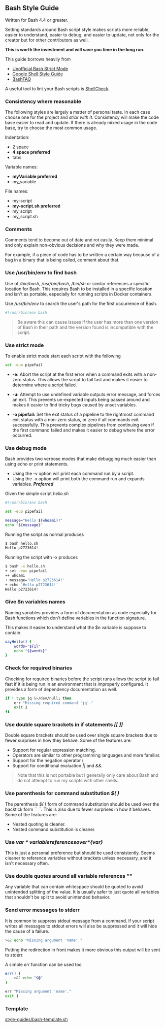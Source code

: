 ## Bash Style Guide

Written for Bash 4.4 or greater.

Setting standards around Bash script style makes scripts more reliable, easier to understand,
easier to debug, and easier to update, not only for the creator but for other contributors as well.

**This is worth the investment and will save you time in the long run.**

This guide borrows heavily from

- [Unofficial Bash Strict Mode](http://redsymbol.net/articles/unofficial-bash-strict-mode/)
- [Google Shell Style Guide](https://google.github.io/styleguide/shell.xml)
- [BashFAQ](http://mywiki.wooledge.org/BashFAQ)

A useful tool to lint your Bash scripts is [ShellCheck](https://github.com/koalaman/shellcheck).

### Consistency where reasonable

The following styles are largely a matter of personal taste. In each case choose one for the
project and *stick with it*. Consistency will make the code base easier to read and update. If
there is already mixed usage in the code base, try to choose the most common usage.

Indentation:

- 2 space
- **4 space preferred**
- tabs

Variable names:

- **myVariable preferred**
- my_variable

File names:

- my-script
- **my-script.sh preferred**
- my_script
- my_script.sh

### Comments

Comments tend to become out of date and rot easily. Keep them minimal and only explain non-obvious
decisions and why they were made.

For example, if a piece of code has to be written a certain way because of a bug in a binary that
is being called, comment about that.

### Use /usr/bin/env to find bash

Use of */bin/bash*, */usr/bin/bash*, */bin/sh* or similar references a specific location for Bash. 
This requires Bash to be installed in a specific location and isn't as portable, especially for 
running scripts in Docker containers.

Use */usr/bin/env* to search the user's path for the first occurrence of Bash.

```bash
#!/usr/bin/env bash
```

> Be aware this can cause issues if the user has more than one version of Bash in their path and 
the version found is incompatible with the script.

### Use strict mode

To enable strict mode start each script with the following

```bash
set -euo pipefail
```

- **-e:** Abort the script at the first error when a command exits with a non-zero status. This 
allows the script to fail fast and makes it easier to  determine where a script failed.

- **-u:** Attempt to use undefined variable outputs error message, and forces an exit. This 
prevents un-expected inputs being passed around and makes it easier to find tricky bugs caused 
by unset variables.

- **-o pipefail:** Set the exit status of a pipeline to the rightmost command exit status with a
non-zero status, or zero if all commands exit successfully. This prevents complex pipelines from
continuing even if the first command failed and makes it easier to debug where the error occurred.

### Use debug mode

Bash provides two verbose modes that make debugging much easier than using echo or print statements.

- Using the -v option will print each command run by a script.
- Using the -x option will print both the command run and expands variables. ***Preferred***

Given the simple script *hello.sh*

```bash
#!/usr/bin/env bash

set -euo pipefail

message="Hello $(whoami)!"
echo "${message}"
```

Running the script as normal produces

```bash
$ bash hello.sh
Hello p2723614!
```

Running the script with -x produces

```bash
$ bash -x hello.sh
+ set -euo pipefail
++ whoami
+ message='Hello p2723614!'
+ echo 'Hello p2723614!'
Hello p2723614!
```

### Give $n variables names

Naming variables provides a form of documentation as code especially for Bash functions which
don't define variables in the function signature.

This makes it easier to understand what the $n variable is suppose to contain.

```bash
sayHello() {
    words="${1}"
    echo "${words}"
}
```

### Check for required binaries

Checking for required binaries before the script runs allows the script to fail fast if it is
being run in an environment that is improperly configured. It provides a form of dependency 
documentation as well.

```bash
if ! type jq &>/dev/null; then
	err "Missing required command 'jq'."
	exit 1
fi
```

### Use double square brackets in if statements *[[ ]]*

Double square brackets should be used over single square brackets due to fewer surprises in how 
they behave. Some of the features are:

- Support for regular expression matching.
- Operators are similar to other programming languages and more familiar.
- Support for the negation operator *!*.
- Support for conditional evaluation *\||* and *&&*.

> Note that this is not portable but I generally only care about Bash and do not attempt to run my
scripts with other shells.

### Use parenthesis for command substitution *$( )*

The parenthesis *$( )* form of command substitution should be used over the backtick form *\`` ``*.
This is also due to fewer surprises in how it behaves. Some of the features are:

- Nested quoting is cleaner.
- Nested command substitution is cleaner.

### Use *$var* variable references over *${var}*

This is just a personal preference but should be used consistently. Seems cleaner to reference
variables without brackets unless necessary, and it isn't necessary often.

### Use double quotes around all variable references *""*

Any variable that can contain whitespace should be quoted to avoid unintended splitting of the 
value. It is usually safer to just quote all variables that shouldn't be split to avoid unintended
behavior.

### Send error messages to stderr

It is common to suppress stdout message from a command. If your script writes all messages to stdout
errors will also be suppressed and it will hide the cause of a failure.

```bash
>&2 echo "Missing argument 'name'."
```

Putting the redirection in front makes it more obvious this output will be sent to stderr.

A simple *err* function can be used too

```bash
err() {
    >&2 echo "$@"
}

err "Missing argument 'name'."
exit 1
```

### Template

[style-guides/bash-template.sh](https://github.com/jzbruno/jzbruno.github.io/blob/master/style-guides/bash-template.sh)
